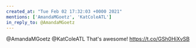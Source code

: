 ```yaml
---
created_at: "Tue Feb 02 17:32:03 +0000 2021"
mentions: ['AmandaMGoetz', 'KatColeATL']
in_reply_to: @AmandaMGoetz
---
```


@AmandaMGoetz @KatColeATL That's awesome! https://t.co/GSh0HiXvSB
